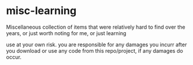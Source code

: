 # misc-learning
Miscellaneous collection of items that were relatively hard to find over the years, or just worth noting for me, or just learning

use at your own risk. you are responsible for any damages you incurr after you download or use any code from this repo/project, if any damages do occur.
